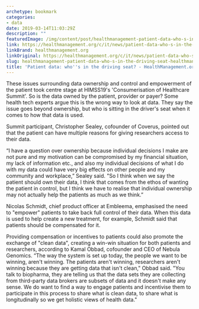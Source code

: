 ```yaml
---
archetype: bookmark
categories:
- data
date: 2019-03-14T11:03:29Z
description: ""
featuredImage: /img/content/post/healthmanagement-patient-data-who-s-in-the-driving-seat-healthmanagement-org.jpg
link: https://healthmanagement.org/c/it/news/patient-data-who-s-in-the-driving-seat
linkBrand: healthmanagement.org
linkOriginal: https://healthmanagement.org/c/it/news/patient-data-who-s-in-the-driving-seat
slug: healthmanagement-patient-data-who-s-in-the-driving-seat-healthmanagement-org
title: 'Patient data: who''s in the driving seat? - HealthManagement.org'
---
```

These issues surrounding data ownership and control and empowerment of the patient took centre stage at HIMSS19's 'Consumerisation of Healthcare Summit'. So is the data owned by the patient, provider or payer? Some health tech experts argue this is the wrong way to look at data. They say the issue goes beyond ownership, but who is sitting in the driver's seat when it comes to how that data is used. 

Summit participant, Christopher Sealey, cofounder of Coverus, pointed out that the patient can have multiple reasons for giving researchers access to their data. 
 

“I have a question over ownership because individual decisions I make are not pure and my motivation can be compromised by my financial situation, my lack of information etc., and also my individual decisions of what I do with my data could have very big effects on other people and my community and workplace,” Sealey said. "So I think when we say the patient should own their data, I think that comes from the ethos of wanting the patient in control, but I think we have to realise that individual ownership may not actually help the patients as much as we think.” 

Nicolas Schmidt, chief product officer at Embleema, emphasised the need to "empower" patients to take back full control of their data. When this data is used to help create a new treatment, for example, Schmidt said that patients should be compensated for it.

Providing compensation or incentives to patients could also promote the exchange of "clean data", creating a win-win situation for both patients and researchers, according to Kamal Obbad, cofounder and CEO of Nebula Genomics. “The way the system is set up today, the people we want to be winning, aren't winning. The patients aren't winning, researchers aren't winning because they are getting data that isn't clean," Obbad said. "You talk to biopharma, they are telling us that the data sets they are collecting from third-party data brokers are subsets of data and it doesn't make any sense. We do want to find a way to engage patients and incentivise them to participate in this process to share what is clean data, to share what is longitudinally so we get holistic views of health data."
